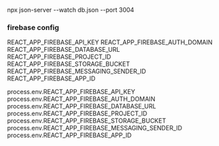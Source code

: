 npx json-server --watch db.json --port 3004


### firebase config
REACT_APP_FIREBASE_API_KEY
REACT_APP_FIREBASE_AUTH_DOMAIN
REACT_APP_FIREBASE_DATABASE_URL
REACT_APP_FIREBASE_PROJECT_ID
REACT_APP_FIREBASE_STORAGE_BUCKET
REACT_APP_FIREBASE_MESSAGING_SENDER_ID
REACT_APP_FIREBASE_APP_ID

process.env.REACT_APP_FIREBASE_API_KEY
process.env.REACT_APP_FIREBASE_AUTH_DOMAIN
process.env.REACT_APP_FIREBASE_DATABASE_URL
process.env.REACT_APP_FIREBASE_PROJECT_ID
process.env.REACT_APP_FIREBASE_STORAGE_BUCKET
process.env.REACT_APP_FIREBASE_MESSAGING_SENDER_ID
process.env.REACT_APP_FIREBASE_APP_ID